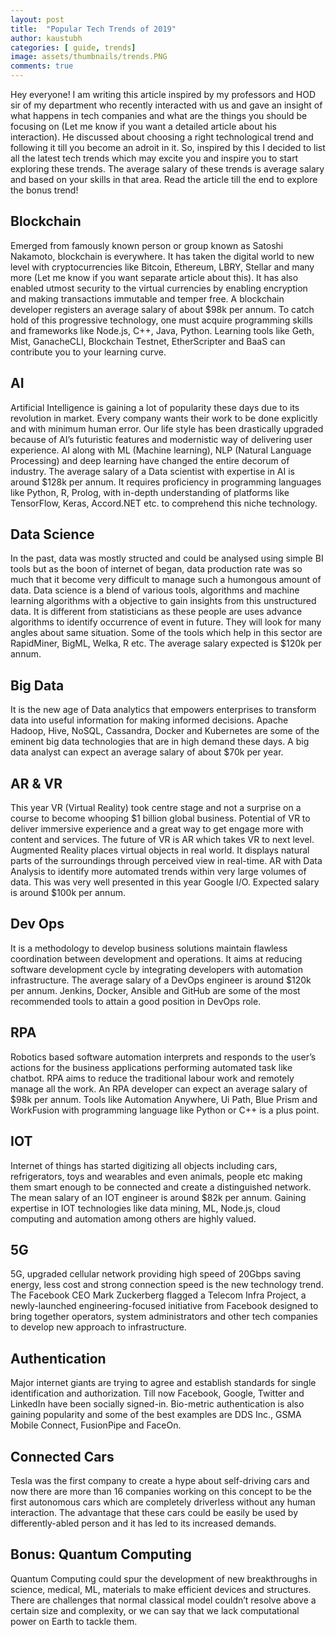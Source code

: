 ```yaml
---
layout: post
title:  "Popular Tech Trends of 2019"
author: kaustubh
categories: [ guide, trends]
image: assets/thumbnails/trends.PNG
comments: true
---
```


Hey everyone! I am writing this article inspired by my professors and HOD sir of my department who recently interacted with us and gave an insight of what happens in tech companies and what are the things you should be focusing on (Let me know if you want a detailed article about his interaction). He discussed about choosing a right technological trend and following it till you become an adroit in it. So, inspired by this I decided to list all the latest tech trends which may excite you and inspire you to start exploring these trends. The average salary of these trends is average salary and based on your skills in that area. Read the article till the end to explore the bonus trend!

## Blockchain 

Emerged from famously known person or group known as Satoshi Nakamoto, blockchain is everywhere. It has taken the digital world to new level with cryptocurrencies like Bitcoin, Ethereum, LBRY, Stellar and many more (Let me know if you want separate article about this). It has also enabled utmost security to the virtual currencies by enabling encryption and making transactions immutable and temper free. A blockchain developer registers an average salary of about $98k per annum. To catch hold of this progressive technology, one must acquire programming skills and frameworks like Node.js, C++, Java, Python. Learning tools like Geth, Mist, GanacheCLI, Blockchain Testnet, EtherScripter and BaaS can contribute you to your learning curve. 

## AI

Artificial Intelligence is gaining a lot of popularity these days due to its revolution in market. Every company wants their work to be done explicitly and with minimum human error. Our life style has been drastically upgraded because of AI’s futuristic features and modernistic way of delivering user experience. AI along with ML (Machine learning), NLP (Natural Language Processing) and deep learning have changed the entire decorum of industry. The average salary of a Data scientist with expertise in AI is around $128k per annum. It requires proficiency in programming languages like Python, R, Prolog, with in-depth understanding of platforms like TensorFlow, Keras, Accord.NET etc. to comprehend this niche technology. 

## Data Science

In the past, data was mostly structed and could be analysed using simple BI tools but as the boon of internet of began, data production rate was so much that it become very difficult to manage such a humongous amount of data. Data science is a blend of various tools, algorithms and machine learning algorithms with a objective to gain insights from this unstructured data. It is different from statisticians as these people are uses advance algorithms to identify occurrence of event in future. They will look for many angles about same situation. Some of the tools which help in this sector are RapidMiner, BigML, Welka, R etc. The average salary expected is $120k per annum.  

## Big Data

It is the new age of Data analytics that empowers enterprises to transform data into useful information for making informed decisions. Apache Hadoop, Hive, NoSQL, Cassandra, Docker and Kubernetes are some of the eminent big data technologies that are in high demand these days. A big data analyst can expect an average salary of about $70k per year. 


## AR & VR

This year VR (Virtual Reality) took centre stage and not a surprise on a course to become whooping $1 billion global business. Potential of VR to deliver immersive experience and a great way to get engage more with content and services. The future of VR is AR which takes VR to next level. Augmented Reality places virtual objects in real world. It displays natural parts of the surroundings through perceived view in real-time. AR with Data Analysis to identify more automated trends within very large volumes of data. This was very well presented in this year Google I/O. Expected salary is around $100k per annum. 

## Dev Ops

It is a methodology to develop business solutions maintain flawless coordination between development and operations. It aims at reducing software development cycle by integrating developers with automation infrastructure. The average salary of a DevOps engineer is around $120k per annum. Jenkins, Docker, Ansible and GitHub are some of the most recommended tools to attain a good position in DevOps role.

## RPA

Robotics based software automation interprets and responds to the user’s actions for the business applications performing automated task like chatbot. RPA aims to reduce the traditional labour work and remotely manage all the work. An RPA developer can expect an average salary of $98k per annum. Tools like Automation Anywhere, Ui Path, Blue Prism and WorkFusion with programming language like Python or C++ is a plus point. 

## IOT

Internet of things has started digitizing all objects including cars, refrigerators, toys and wearables and even animals, people etc making them smart enough to be connected and create a distinguished network. The mean salary of an IOT engineer is around $82k per annum. Gaining expertise in IOT technologies like data mining, ML, Node.js, cloud computing and automation among others are highly valued.

## 5G

5G, upgraded cellular network providing high speed of 20Gbps saving energy, less cost and strong connection speed is the new technology trend. The Facebook CEO Mark Zuckerberg flagged a Telecom Infra Project, a newly-launched engineering-focused initiative from Facebook designed to bring together operators, system administrators and other tech companies to develop new approach to infrastructure. 

## Authentication

Major internet giants are trying to agree and establish standards for single identification and authorization. Till now Facebook, Google, Twitter and LinkedIn have been socially signed-in. Bio-metric authentication is also gaining popularity and some of the best examples are DDS Inc., GSMA Mobile Connect, FusionPipe and FaceOn.  
 
## Connected Cars
 
Tesla was the first company to create a hype about self-driving cars and now there are more than 16 companies working on this concept to be the first autonomous cars which are completely driverless without any human interaction. The advantage that these cars could be easily be used by differently-abled person and it has led to its increased demands. 

## Bonus: Quantum Computing

Quantum Computing could spur the development of new breakthroughs in science, medical, ML, materials to make efficient devices and structures. There are challenges that normal classical model couldn’t resolve above a certain size and complexity, or we can say that we lack computational power on Earth to tackle them.   
